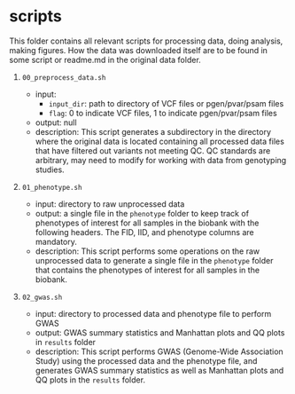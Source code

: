 # scripts
This folder contains all relevant scripts for processing data, doing analysis, making figures. How the data was downloaded itself are to be found in some script or readme.md in the original data folder.

1. `00_preprocess_data.sh`  
    - input:   
        - `input_dir`: path to directory of VCF files or pgen/pvar/psam files  
        - `flag`: 0 to indicate VCF files, 1 to indicate pgen/pvar/psam files  
    - output: null  
    - description: This script generates a subdirectory in the directory where the original data is located containing all processed data files that have filtered out variants not meeting QC. QC standards are arbitrary, may need to modify for working with data from genotyping studies.

2. `01_phenotype.sh`  
    - input: directory to raw unprocessed data  
    - output: a single file in the `phenotype` folder to keep track of phenotypes of interest for all samples in the biobank with the following headers. The FID, IID, and phenotype columns are mandatory.  
    - description: This script performs some operations on the raw unprocessed data to generate a single file in the `phenotype` folder that contains the phenotypes of interest for all samples in the biobank.

3. `02_gwas.sh`  
    - input: directory to processed data and phenotype file to perform GWAS  
    - output: GWAS summary statistics and Manhattan plots and QQ plots in `results` folder  
    - description: This script performs GWAS (Genome-Wide Association Study) using the processed data and the phenotype file, and generates GWAS summary statistics as well as Manhattan plots and QQ plots in the `results` folder.

